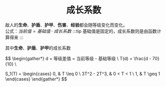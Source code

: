 # <center>成长系数</center>

敌人的**生命**、**护盾**、**护甲**、**伤害**、**经验**都会随等级变化而变化。  
公式：$当前值=基础值 \cdot 成长系数$
:::tip
基础值是固定的，成长系数则是由函数计算得来
:::

其中**生命**、**护盾**、**护甲**的成长系数

$$
\begin{gather*}
d = 等级差值 = 当前等级 - 基础等级 \\
T(d) = \frac{d - 70}{10} \\ 

S_1(T) =
\begin{cases}
0, & T \leq 0 \\
3T^2 - 2T^3, & 0 < T < 1 \\
1, & T \geq 1
\end{cases}
\end{gather*}
$$


